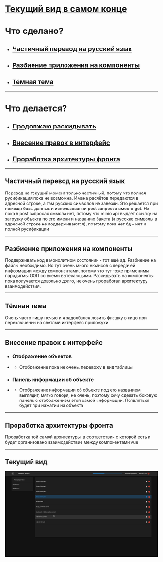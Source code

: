 # [Текущий вид в самом конце](#текущий-вид)
# Что сделано?


- ## [Частичный перевод на русский язык](#частичный-перевод-на-русский-язык)
- ## [Разбиение приложения на компоненты](#разбиение-приложения-на-компоненты)
- ## [Тёмная тема](#тёмная-тема)

---

# Что делается?

- ## [Продолжаю раскидывать](#разбиение-приложения-на-компоненты)
- ## [Внесение правок в интерфейс](#внесение-правок-в-интерфейс)
- ## [Проработка архитектуры фронта](#проработка-архитектуры-фронта)

----

## Частичный перевод на русский язык

Перевод на текущий момент только частичный, потому что полная русификация пока не возможна. Имена расчётов передаются в адресной строке, а там русских символов не завезли. Это решается при помощи базы данных и использовании post запросов вместо get. Но пока в post запросах смысла нет, потому что minio api выдаёт ссылку на загрузку объекта по его имени и названию бакета (а русские символы в адресной строке не поддерживаются), поэтому пока нет бд - нет и полной русификации

-------

## Разбиение приложения на компоненты

Поддерживать код в монолитном состоянии - тот ещё ад. Разбиение на файлы необходимо. Но тут очень много нюансов с передачей информации между компонентами, потому что тут тоже применимы парадигмы ООП со всеми вытекающими. Раскидывать на компоненты пока получается довольно долго, не очень проработал архитектуру взаимодействия.

---

## Тёмная тема

Очень часто пишу ночью и я задолбался ловить флешку в лицо при переключении на светлый интерфейс приложухи

----

## Внесение правок в интерфейс

- ### Отображение объектов
- - Отображение пока не очень, перевожу в вид таблицы

- ### Панель информации об объекте
- - Отображение информации об объекте под его названием выглядит, мягко говоря, не очень, поэтому хочу сделать боковую панель с отображением этой самой информации. Появляться будет при нажатии на объекта


---

## Проработка архитектуры фронта

Проработка той самой архитектуры, в соответствии с которой есть и будет организовано взаимодействие между компонентами vue

---
## Текущий вид
![Текущий вид](currentView.png)